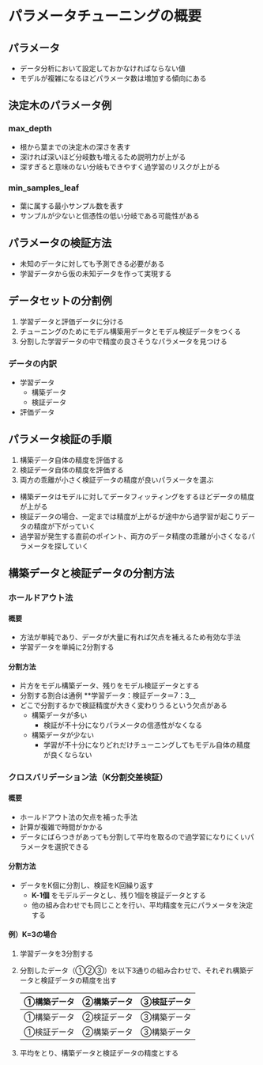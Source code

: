 # パラメータチューニングの概要

## パラメータ

* データ分析において設定しておかなければならない値
* モデルが複雑になるほどパラメータ数は増加する傾向にある

## 決定木のパラメータ例

### max_depth

* 根から葉までの決定木の深さを表す
* 深ければ深いほど分岐数も増えるため説明力が上がる
* 深すぎると意味のない分岐もできやすく過学習のリスクが上がる

### min_samples_leaf

* 葉に属する最小サンプル数を表す
* サンプルが少ないと信憑性の低い分岐である可能性がある

## パラメータの検証方法

* 未知のデータに対しても予測できる必要がある
* 学習データから仮の未知データを作って実現する

## データセットの分割例

1. 学習データと評価データに分ける
2. チューニングのためにモデル構築用データとモデル検証データをつくる
3. 分割した学習データの中で精度の良さそうなパラメータを見つける

### データの内訳

* 学習データ
  * 構築データ
  * 検証データ
* 評価データ

## パラメータ検証の手順

1. 構築データ自体の精度を評価する
2. 検証データ自体の精度を評価する
3. 両方の乖離が小さく検証データの精度が良いパラメータを選ぶ

* 構築データはモデルに対してデータフィッティングをするほどデータの精度が上がる
* 検証データの場合、一定までは精度が上がるが途中から過学習が起こりデータの精度が下がっていく
* 過学習が発生する直前のポイント、両方のデータ精度の乖離が小さくなるパラメータを探していく

## 構築データと検証データの分割方法

### ホールドアウト法

#### 概要

* 方法が単純であり、データが大量に有れば欠点を補えるため有効な手法
* 学習データを単純に2分割する

#### 分割方法

* 片方をモデル構築データ、残りをモデル検証データとする
* 分割する割合は通例 **学習データ：検証データ＝7：3__
* どこで分割するかで検証精度が大きく変わりうるという欠点がある
  * 構築データが多い
    * 検証が不十分になりパラメータの信憑性がなくなる
  * 構築データが少ない
    * 学習が不十分になりどれだけチューニングしてもモデル自体の精度が良くならない

### クロスバリデーション法（K分割交差検証）

#### 概要

* ホールドアウト法の欠点を補った手法
* 計算が複雑で時間がかかる
* データにばらつきがあっても分割して平均を取るので過学習になりにくいパラメータを選択できる

#### 分割方法

* データをK個に分割し、検証をK回繰り返す
  * **K-1個** をモデルデータとし、残り1個を検証データとする
  * 他の組み合わせでも同じことを行い、平均精度を元にパラメータを決定する

#### 例）K=3の場合
1. 学習データを3分割する
2. 分割したデータ（①②③）を以下3通りの組み合わせで、それぞれ構築データと検証データの精度を出す

    | ①構築データ | ②構築データ | ③検証データ |
    | ----------- | ----------- | ----------- |
    | ①構築データ | ②検証データ | ③構築データ |
    | ①検証データ | ②構築データ | ③構築データ |

3. 平均をとり、構築データと検証データの精度とする